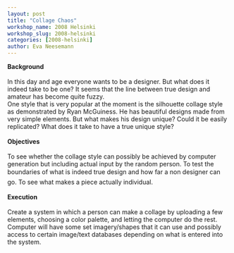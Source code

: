 ```yaml
---
layout: post
title: "Collage Chaos"
workshop_name: 2008 Helsinki 
workshop_slug: 2008-helsinki
categories: [2008-helsinki]
author: Eva Neesemann
---
```

<strong>Background</strong><br />
<br />
In this day and age everyone wants to be a designer. But what does it indeed take to be one? It seems that the line between true design and amateur has become quite fuzzy.<br />
One style that is very popular at the moment is the silhouette collage style as demonstrated by Ryan McGuiness. He has beautiful designs made from very simple elements. But what makes his design unique? Could it be easily replicated? What does it take to have a true unique style?<br />
<br />
<strong>Objectives</strong><br />
<br />
To see whether the collage style can possibly be achieved by computer generation but including actual input by the random person. To test the boundaries of what is indeed true design and how far a non designer can go. To see what makes a piece actually individual.<br />
<br />
<strong>Execution</strong><br />
<br />
Create a system in which a person can make a collage by uploading a few elements, choosing a color palette, and letting the computer do the rest. Computer will have some set imagery/shapes that it can use and possibly access to certain image/text databases depending on what is entered into the system.<br />
<br />

